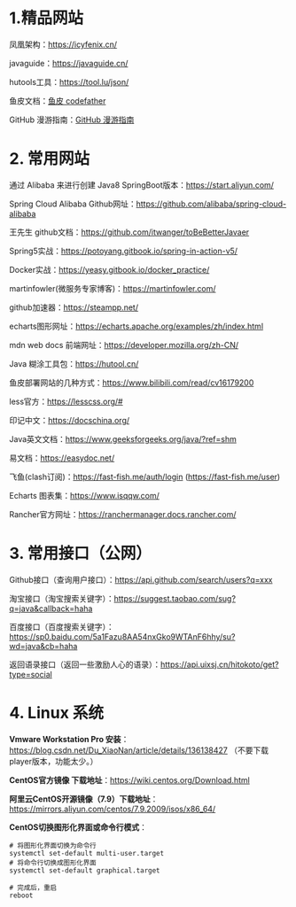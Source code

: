 # 1.精品网站

凤凰架构：https://icyfenix.cn/

javaguide：https://javaguide.cn/

hutools工具：https://tool.lu/json/

鱼皮文档：[鱼皮 codefather](https://github.com/liyupi/codefather/blob/main/产品服务/README.md)

GitHub 漫游指南：[GitHub 漫游指南](https://github.phodal.com/#/chapter/Github漫游指南?id=如何推广)

# 2. 常用网站

通过 Alibaba 来进行创建 Java8 SpringBoot版本：https://start.aliyun.com/

Spring Cloud Alibaba Github网址：https://github.com/alibaba/spring-cloud-alibaba

王先生 github文档：https://github.com/itwanger/toBeBetterJavaer

Spring5实战：https://potoyang.gitbook.io/spring-in-action-v5/

Docker实战：https://yeasy.gitbook.io/docker_practice/

martinfowler(微服务专家博客)：https://martinfowler.com/

github加速器：https://steampp.net/

echarts图形网址：https://echarts.apache.org/examples/zh/index.html

mdn web docs 前端网址：https://developer.mozilla.org/zh-CN/

Java 糊涂工具包：https://hutool.cn/

鱼皮部署网站的几种方式：https://www.bilibili.com/read/cv16179200

less官方：https://lesscss.org/#

印记中文：https://docschina.org/

Java英文文档：https://www.geeksforgeeks.org/java/?ref=shm

易文档：https://easydoc.net/

飞鱼(clash订阅)：https://fast-fish.me/auth/login (https://fast-fish.me/user)

Echarts 图表集：https://www.isqqw.com/

Rancher官方网址：https://ranchermanager.docs.rancher.com/

# 3. 常用接口（公网）

Github接口（查询用户接口）：https://api.github.com/search/users?q=xxx 

淘宝接口（淘宝搜索关键字）：https://suggest.taobao.com/sug?q=java&callback=haha 

百度接口（百度搜索关键字）：https://sp0.baidu.com/5a1Fazu8AA54nxGko9WTAnF6hhy/su?wd=java&cb=haha 

返回语录接口（返回一些激励人心的语录）：https://api.uixsj.cn/hitokoto/get?type=social

# 4. Linux 系统

**Vmware Workstation Pro 安装**：https://blog.csdn.net/Du_XiaoNan/article/details/136138427 （不要下载player版本，功能太少。）

**CentOS官方镜像 下载地址**：https://wiki.centos.org/Download.html

**阿里云CentOS开源镜像（7.9）下载地址**：https://mirrors.aliyun.com/centos/7.9.2009/isos/x86_64/

**CentOS切换图形化界面或命令行模式**：
```shell
# 将图形化界面切换为命令行
systemctl set-default multi-user.target
# 将命令行切换成图形化界面
systemctl set-default graphical.target

# 完成后，重启
reboot
```


